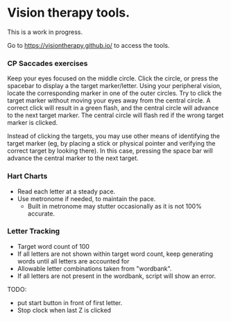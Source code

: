 # Vision therapy tools.
This is a work in progress. 

Go to https://visiontherapy.github.io/ to access the tools.

### CP Saccades exercises
Keep your eyes focused on the middle circle. Click the circle, or press the spacebar to display a the target marker/letter. Using your peripheral vision, locate the corresponding marker in one of the outer circles. Try to click the target marker without moving your eyes away from the central circle. A correct click will result in a green flash, and the central circle will advance to the next target marker. The central circle will flash red if the wrong target marker is clicked.

Instead of clicking the targets, you may use other means of identifying the target marker (eg, by placing a stick or physical pointer and verifying the correct target by looking there). In this case, pressing the space bar will advance the central marker to the next target.

### Hart Charts
- Read each letter at a steady pace.
- Use metronome if needed, to maintain the pace.
  - Built in metronome may stutter occasionally as it is not 100% accurate.

### Letter Tracking
- Target word count of 100
- If all letters are not shown within target word count, keep generating words until all letters are accounted for
- Allowable letter combinations taken from "wordbank".
- If all letters are not present in the wordbank, script will show an error.

TODO:
- put start button in front of first letter.
- Stop clock when last Z is clicked
